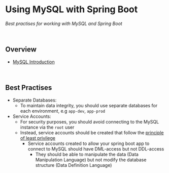 # Using MySQL with Spring Boot
*Best practises for working with MySQL and Spring Boot*

<br>

## Overview
* [MySQL Introduction](./res/IntroductionToMySQL.pdf)

<br>

## Best Practises
* Separate Databases:
    * To maintain data integrity, you should use separate databases for each environment, e.g `app-dev`, `app-prod`
* Service Accounts:
    * For security purposes, you should avoid connecting to the MySQL instance via the `root` user
    * Instead, service accounts should be created that follow the [principle of least privilege](https://csrc.nist.gov/glossary/term/least_privilege#:~:text=Definition(s)%3A,needs%20to%20perform%20its%20function.)
        * Service accounts created to allow your spring boot app to connect to MySQL should have DML-access but not DDL-access
            * They should be able to manipulate the data (Data Manipulation Language) but not modify the database structure (Data Definition Language)